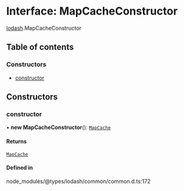 # Interface: MapCacheConstructor

[lodash](../modules/lodash.md).MapCacheConstructor

## Table of contents

### Constructors

- [constructor](lodash.MapCacheConstructor.md#constructor)

## Constructors

### constructor

• **new MapCacheConstructor**(): [`MapCache`](lodash.MapCache.md)

#### Returns

[`MapCache`](lodash.MapCache.md)

#### Defined in

node_modules/@types/lodash/common/common.d.ts:172
